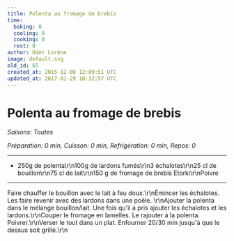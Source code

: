 ```yaml
---
title: Polenta au fromage de brebis
time:
  baking: 0
  cooling: 0
  cooking: 0
  rest: 0
author: Odet Lorène
image: default.svg
old_id: 65
created_at: 2015-12-08 12:09:51 UTC
updated_at: 2017-01-29 10:32:57 UTC
---
```


# Polenta au fromage de brebis



*Saisons: Toutes*

*Préparation: 0 min, Cuisson: 0 min, Refrigération: 0 min, Repos: 0*

---

- 250g de polenta\r\n100g de lardons fumés\r\n3 échalotes\r\n25 cl de bouillon\r\n75 cl de lait\r\n150 g de fromage de brebis Etorki\r\nPoivre

---

Faire chauffer le bouillon avec le lait à feu doux.\r\nÉmincer les échalotes. Les faire revenir avec des lardons dans une poêle. \r\nAjouter la polenta dans le mélange bouillon/lait. Une fois qu'il a pris ajouter les échalotes et les lardons.\r\nCouper le fromage en lamelles. Le rajouter à la polenta. Poivrer.\r\nVerser le tout dans un plat. Enfourner 20/30 min jusqu'à que le dessus soit grillé.\r\n
